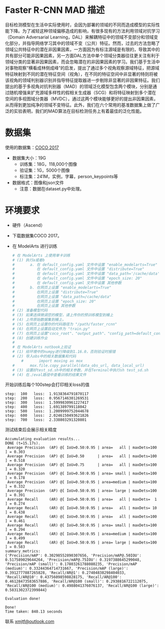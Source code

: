 # Faster R-CNN MAD 描述
目标检测模型在生活中实际使用时，会因为部署的领域的不同而造成模型的实际性能下降。为了减轻这种领域偏移造成的影响，有很多现有的方法利用领域对抗学习（Domain Adversarial Learning，DAL）来解耦特征中的领域不变部分和领域变化部分，并指导网络学习其中的领域不变（公共）特征。然而，过去的方法忽略了领域公共特征中的潜在非因果因素，一方面因为有标注源域是有限的，导致其中的共有部分可能非因果因素，另一方面DAL方法中单个领域分类器往往更关注有利于领域分类的显著非因果因素，而会忽略潜在的非因果因素的学习。我们基于生活中对事物观察“横看成林侧成峰”的启发，提出了通过多个视角观察源域特征，把源域特征映射到不同的潜在特征空间（视角），在不同的特征空间中非显著的特则将被该视角的领域判别器识别并指导特征提取器进一步剔除非显著的非因果特征。我们提出的基于多视角对抗判别器（MAD）的领域泛化模型包含两个模块，分别是通过随机增强来扩充源域多样性的假相关生成器（SCG）和将特征映射到多个潜在空间的多视图域分类器（MVDC），通过这两个模块能够更好的提出非因果因素，从而得到更加纯净的领域不变特征。此外，我们在六个常用的基准数据集上做了广泛的实验表明，我们的MAD算法在目标检测任务上有着最佳的泛化性能。

# 数据集

使用的数据集：[COCO 2017](<https://cocodataset.org/>)

- 数据集大小：19G
    - 训练集：18G，118,000个图像  
    - 验证集：1G，5000个图像
    - 标注集：241M，实例，字幕，person_keypoints等
- 数据格式：图像和json文件
    - 注意：数据在dataset.py中处理。

# 环境要求

- 硬件（Ascend）

- 下载数据集COCO 2017。

- 在 ModelArts 进行训练

    ```python
    # 在 ModelArts 上使用单卡训练
    # (1) 执行a或者b
    #       a. 在 default_config.yaml 文件中设置 "enable_modelarts=True"
    #          在 default_config.yaml 文件中设置 "distribute=True"
    #          在 default_config.yaml 文件中设置 "data_path='/cache/data'"
    #          在 default_config.yaml 文件中设置 "epoch_size: 20"
    #          在 default_config.yaml 文件中设置 其他参数
    #       b. 在网页上设置 "enable_modelarts=True"
    #          在网页上设置 "distribute=True"
    #          在网页上设置 "data_path=/cache/data"
    #          在网页上设置 "epoch_size: 20"
    #          在网页上设置 其他参数
    # (2) 准备模型代码
    # (3) 如果选择微调您的模型，请上传你的预训练模型到桶上
    # (4) 上传原始数据集到桶上。
    # (5) 在网页上设置你的代码路径为 "/path/faster_rcnn"
    # (6) 在网页上设置启动文件为 "train.py"
    # (7) 在网页上设置"coco_root"、"output_path"、"config_path=default_config_ascend.yaml"等
    # (8) 创建训练作业
    #
    # 在 ModelArts notbook上验证
    # (1) 给环境中的numpy进行降级到1.16.0，否则验证时报错
    # (2) 导入obs中的相关数据集和代码
        #		import moxing as mox
    #		mox.file.copy_parallel(data_obs_url, data_local_url)
    # (3) 设置好test_sd.sh中的相关参数，并在Terminal中执行sh test_sd.sh
    # (4) 在./eval路径中查看训练的结果文件
    ```

开始训练后每个100step会打印相关loss的值
```
step:  100 	 loss:  1.9138364791870117
step:  200 	 loss:  0.9567146301269531
step:  300 	 loss:  1.5999830961227417
step:  400 	 loss:  1.691389799118042
step:  500 	 loss:  1.2009999752044678
step:  600 	 loss:  2.0246150493621826
step:  700 	 loss:  2.338803291320801
```

测试结束后会展示相关精度
```
Accumulating evaluation results...
DONE (t=15.17s).
 Average Precision  (AP) @[ IoU=0.50:0.95 | area=   all | maxDets=100 ] = 0.303
 Average Precision  (AP) @[ IoU=0.50      | area=   all | maxDets=100 ] = 0.518
 Average Precision  (AP) @[ IoU=0.75      | area=   all | maxDets=100 ] = 0.320
 Average Precision  (AP) @[ IoU=0.50:0.95 | area= small | maxDets=100 ] = 0.178
 Average Precision  (AP) @[ IoU=0.50:0.95 | area=medium | maxDets=100 ] = 0.332
 Average Precision  (AP) @[ IoU=0.50:0.95 | area= large | maxDets=100 ] = 0.391
 Average Recall     (AR) @[ IoU=0.50:0.95 | area=   all | maxDets=  1 ] = 0.274
 Average Recall     (AR) @[ IoU=0.50:0.95 | area=   all | maxDets= 10 ] = 0.438
 Average Recall     (AR) @[ IoU=0.50:0.95 | area=   all | maxDets=100 ] = 0.461
 Average Recall     (AR) @[ IoU=0.50:0.95 | area= small | maxDets=100 ] = 0.294
 Average Recall     (AR) @[ IoU=0.50:0.95 | area=medium | maxDets=100 ] = 0.499
 Average Recall     (AR) @[ IoU=0.50:0.95 | area= large | maxDets=100 ] = 0.583
summary_metrics: 
{'Precision/mAP': 0.30298552890307656, 'Precision/mAP@.50IOU': 0.517589029644264, 'Precision/mAP@.75IOU': 0.3197388645299048, 'Precision/mAP (small)': 0.17803261788080235, 'Precision/mAP (medium)': 0.33244364714731667, 'Precision/mAP (large)': 0.3912777887265828, 'Recall/AR@1': 0.27404838298404033, 'Recall/AR@10': 0.43756098598828175, 'Recall/AR@100': 0.46128473583657886, 'Recall/AR@100 (small)': 0.2938816722112075, 'Recall/AR@100 (medium)': 0.4988041376076137, 'Recall/AR@100 (large)': 0.5831302372399844}

Evaluation done!

Done!
Time taken: 840.13 seconds
```

联系 xmjtf@outlook.com

